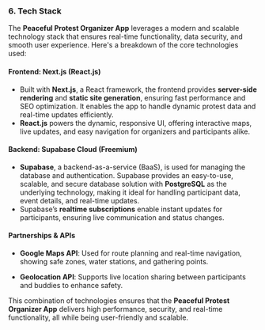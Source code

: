 ### 6. **Tech Stack**

The **Peaceful Protest Organizer App** leverages a modern and scalable technology stack that ensures real-time functionality, data security, and smooth user experience. Here's a breakdown of the core technologies used:

#### **Frontend: Next.js (React.js)**
- Built with **Next.js**, a React framework, the frontend provides **server-side rendering** and **static site generation**, ensuring fast performance and SEO optimization. It enables the app to handle dynamic protest data and real-time updates efficiently.
- **React.js** powers the dynamic, responsive UI, offering interactive maps, live updates, and easy navigation for organizers and participants alike.

#### **Backend: Supabase Cloud (Freemium)**
- **Supabase**, a backend-as-a-service (BaaS), is used for managing the database and authentication. Supabase provides an easy-to-use, scalable, and secure database solution with **PostgreSQL** as the underlying technology, making it ideal for handling participant data, event details, and real-time updates.
- Supabase’s **realtime subscriptions** enable instant updates for participants, ensuring live communication and status changes.
  


#### **Partnerships & APIs**
- **Google Maps API**: Used for route planning and real-time navigation, showing safe zones, water stations, and gathering points.

- **Geolocation API**: Supports live location sharing between participants and buddies to enhance safety.

This combination of technologies ensures that the **Peaceful Protest Organizer App** delivers high performance, security, and real-time functionality, all while being user-friendly and scalable.